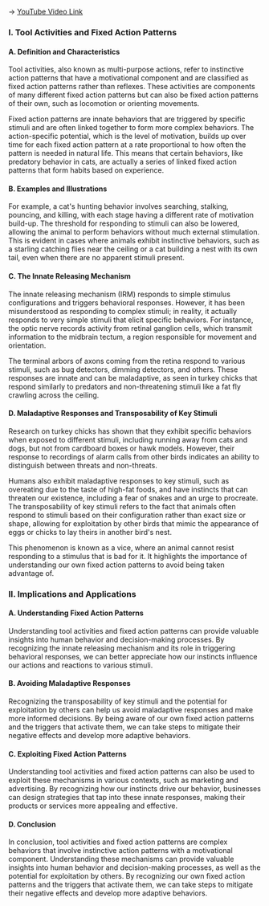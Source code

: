 -> [YouTube Video Link](https://www.youtube.com/watch?v=fnodeNO6gaQ&list=PLUl4u3cNGP63TbPEWYEKOq8yAN8mEP_5O&index=6&pp=iAQB)

### I. Tool Activities and Fixed Action Patterns
#### A. Definition and Characteristics

Tool activities, also known as multi-purpose actions, refer to instinctive action patterns that have a motivational component and are classified as fixed action patterns rather than reflexes. These activities are components of many different fixed action patterns but can also be fixed action patterns of their own, such as locomotion or orienting movements.

Fixed action patterns are innate behaviors that are triggered by specific stimuli and are often linked together to form more complex behaviors. The action-specific potential, which is the level of motivation, builds up over time for each fixed action pattern at a rate proportional to how often the pattern is needed in natural life. This means that certain behaviors, like predatory behavior in cats, are actually a series of linked fixed action patterns that form habits based on experience.

#### B. Examples and Illustrations

For example, a cat's hunting behavior involves searching, stalking, pouncing, and killing, with each stage having a different rate of motivation build-up. The threshold for responding to stimuli can also be lowered, allowing the animal to perform behaviors without much external stimulation. This is evident in cases where animals exhibit instinctive behaviors, such as a starling catching flies near the ceiling or a cat building a nest with its own tail, even when there are no apparent stimuli present.

#### C. The Innate Releasing Mechanism

The innate releasing mechanism (IRM) responds to simple stimulus configurations and triggers behavioral responses. However, it has been misunderstood as responding to complex stimuli; in reality, it actually responds to very simple stimuli that elicit specific behaviors. For instance, the optic nerve records activity from retinal ganglion cells, which transmit information to the midbrain tectum, a region responsible for movement and orientation.

The terminal arbors of axons coming from the retina respond to various stimuli, such as bug detectors, dimming detectors, and others. These responses are innate and can be maladaptive, as seen in turkey chicks that respond similarly to predators and non-threatening stimuli like a fat fly crawling across the ceiling.

#### D. Maladaptive Responses and Transposability of Key Stimuli

Research on turkey chicks has shown that they exhibit specific behaviors when exposed to different stimuli, including running away from cats and dogs, but not from cardboard boxes or hawk models. However, their response to recordings of alarm calls from other birds indicates an ability to distinguish between threats and non-threats.

Humans also exhibit maladaptive responses to key stimuli, such as overeating due to the taste of high-fat foods, and have instincts that can threaten our existence, including a fear of snakes and an urge to procreate. The transposability of key stimuli refers to the fact that animals often respond to stimuli based on their configuration rather than exact size or shape, allowing for exploitation by other birds that mimic the appearance of eggs or chicks to lay theirs in another bird's nest.

This phenomenon is known as a vice, where an animal cannot resist responding to a stimulus that is bad for it. It highlights the importance of understanding our own fixed action patterns to avoid being taken advantage of.

### II. Implications and Applications
#### A. Understanding Fixed Action Patterns

Understanding tool activities and fixed action patterns can provide valuable insights into human behavior and decision-making processes. By recognizing the innate releasing mechanism and its role in triggering behavioral responses, we can better appreciate how our instincts influence our actions and reactions to various stimuli.

#### B. Avoiding Maladaptive Responses

Recognizing the transposability of key stimuli and the potential for exploitation by others can help us avoid maladaptive responses and make more informed decisions. By being aware of our own fixed action patterns and the triggers that activate them, we can take steps to mitigate their negative effects and develop more adaptive behaviors.

#### C. Exploiting Fixed Action Patterns

Understanding tool activities and fixed action patterns can also be used to exploit these mechanisms in various contexts, such as marketing and advertising. By recognizing how our instincts drive our behavior, businesses can design strategies that tap into these innate responses, making their products or services more appealing and effective.

#### D. Conclusion

In conclusion, tool activities and fixed action patterns are complex behaviors that involve instinctive action patterns with a motivational component. Understanding these mechanisms can provide valuable insights into human behavior and decision-making processes, as well as the potential for exploitation by others. By recognizing our own fixed action patterns and the triggers that activate them, we can take steps to mitigate their negative effects and develop more adaptive behaviors.